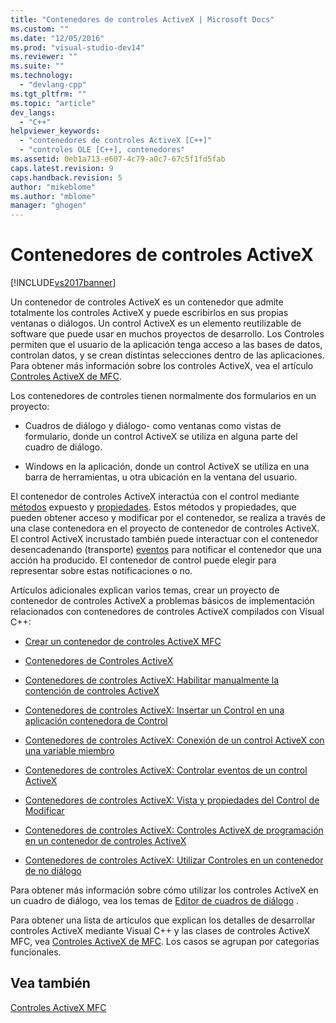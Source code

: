 ```yaml
---
title: "Contenedores de controles ActiveX | Microsoft Docs"
ms.custom: ""
ms.date: "12/05/2016"
ms.prod: "visual-studio-dev14"
ms.reviewer: ""
ms.suite: ""
ms.technology: 
  - "devlang-cpp"
ms.tgt_pltfrm: ""
ms.topic: "article"
dev_langs: 
  - "C++"
helpviewer_keywords: 
  - "contenedores de controles ActiveX [C++]"
  - "controles OLE [C++], contenedores"
ms.assetid: 0eb1a713-e607-4c79-a0c7-67c5f1fd5fab
caps.latest.revision: 9
caps.handback.revision: 5
author: "mikeblome"
ms.author: "mblome"
manager: "ghogen"
---
```

# Contenedores de controles ActiveX
[!INCLUDE[vs2017banner](../assembler/inline/includes/vs2017banner.md)]

Un contenedor de controles ActiveX es un contenedor que admite totalmente los controles ActiveX y puede escribirlos en sus propias ventanas o diálogos.  Un control ActiveX es un elemento reutilizable de software que puede usar en muchos proyectos de desarrollo.  Los Controles permiten que el usuario de la aplicación tenga acceso a las bases de datos, controlan datos, y se crean distintas selecciones dentro de las aplicaciones.  Para obtener más información sobre los controles ActiveX, vea el artículo [Controles ActiveX de MFC](../mfc/mfc-activex-controls.md).  
  
 Los contenedores de controles tienen normalmente dos formularios en un proyecto:  
  
-   Cuadros de diálogo y diálogo\- como ventanas como vistas de formulario, donde un control ActiveX se utiliza en alguna parte del cuadro de diálogo.  
  
-   Windows en la aplicación, donde un control ActiveX se utiliza en una barra de herramientas, u otra ubicación en la ventana del usuario.  
  
 El contenedor de controles ActiveX interactúa con el control mediante [métodos](../mfc/mfc-activex-controls-methods.md) expuesto y [propiedades](../mfc/mfc-activex-controls-properties.md).  Estos métodos y propiedades, que pueden obtener acceso y modificar por el contenedor, se realiza a través de una clase contenedora en el proyecto de contenedor de controles ActiveX.  El control ActiveX incrustado también puede interactuar con el contenedor desencadenando \(transporte\) [eventos](../mfc/mfc-activex-controls-events.md) para notificar el contenedor que una acción ha producido.  El contenedor de control puede elegir para representar sobre estas notificaciones o no.  
  
 Artículos adicionales explican varios temas, crear un proyecto de contenedor de controles ActiveX a problemas básicos de implementación relacionados con contenedores de controles ActiveX compilados con Visual C\+\+:  
  
-   [Crear un contenedor de controles ActiveX MFC](../mfc/reference/creating-an-mfc-activex-control-container.md)  
  
-   [Contenedores de Controles ActiveX](../mfc/containers-for-activex-controls.md)  
  
-   [Contenedores de controles ActiveX: Habilitar manualmente la contención de controles ActiveX](../mfc/activex-control-containers-manually-enabling-activex-control-containment.md)  
  
-   [Contenedores de controles ActiveX: Insertar un Control en una aplicación contenedora de Control](../mfc/inserting-a-control-into-a-control-container-application.md)  
  
-   [Contenedores de controles ActiveX: Conexión de un control ActiveX con una variable miembro](../mfc/activex-control-containers-connecting-an-activex-control-to-a-member-variable.md)  
  
-   [Contenedores de controles ActiveX: Controlar eventos de un control ActiveX](../mfc/activex-control-containers-handling-events-from-an-activex-control.md)  
  
-   [Contenedores de controles ActiveX: Vista y propiedades del Control de Modificar](../mfc/activex-control-containers-viewing-and-modifying-control-properties.md)  
  
-   [Contenedores de controles ActiveX: Controles ActiveX de programación en un contenedor de controles ActiveX](../mfc/programming-activex-controls-in-a-activex-control-container.md)  
  
-   [Contenedores de controles ActiveX: Utilizar Controles en un contenedor de no diálogo](../mfc/activex-control-containers-using-controls-in-a-non-dialog-container.md)  
  
 Para obtener más información sobre cómo utilizar los controles ActiveX en un cuadro de diálogo, vea los temas de [Editor de cuadros de diálogo](../mfc/dialog-editor.md) .  
  
 Para obtener una lista de artículos que explican los detalles de desarrollar controles ActiveX mediante Visual C\+\+ y las clases de controles ActiveX MFC, vea [Controles ActiveX de MFC](../mfc/mfc-activex-controls.md).  Los casos se agrupan por categorías funcionales.  
  
## Vea también  
 [Controles ActiveX MFC](../mfc/mfc-activex-controls.md)